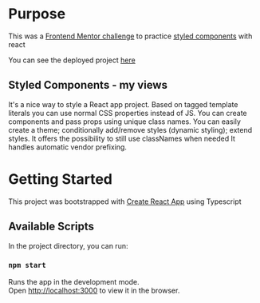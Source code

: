 # Purpose

This was a [Frontend Mentor challenge](https://www.frontendmentor.io/challenges/huddle-landing-page-with-alternating-feature-blocks-5ca5f5981e82137ec91a5100) to practice [styled components](https://styled-components.com) with react

You can see the deployed project [here](https://zurc.github.io/huddle-landing-page/)

## Styled Components - my views

It's a nice way to style a React app project. 
Based on tagged template literals you can use normal CSS properties instead of JS.
You can create components and pass props using unique class names.
You can easily create a theme; conditionally add/remove styles (dynamic styling); extend styles.
It offers the possibility to still use classNames when needed
It handles automatic vendor prefixing.

# Getting Started

This project was bootstrapped with [Create React App](https://github.com/facebook/create-react-app) using Typescript

## Available Scripts

In the project directory, you can run:

### `npm start`

Runs the app in the development mode.\
Open [http://localhost:3000](http://localhost:3000) to view it in the browser.

